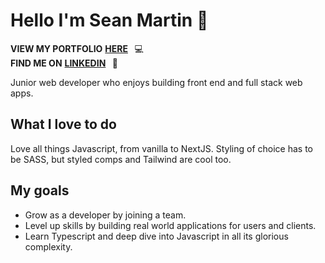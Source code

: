 # Hello I'm Sean Martin :wave:

**VIEW MY PORTFOLIO** [**HERE**](https://seanmartin.netlify.app/) &thinsp; :computer: 
<br/>
**FIND ME ON** [**LINKEDIN**](https://www.linkedin.com/in/sean-martin-cremecoder/) &thinsp; :speech_balloon: 

Junior web developer who enjoys building front end and full stack web apps. 

## What I love to do 

Love all things Javascript, from vanilla to NextJS. Styling of choice has to be SASS, but styled comps and Tailwind are cool too.

## My goals

- Grow as a developer by joining a team. 
- Level up skills by building real world applications for users and clients.
- Learn Typescript and deep dive into Javascript in all its glorious complexity. 

&thinsp;
